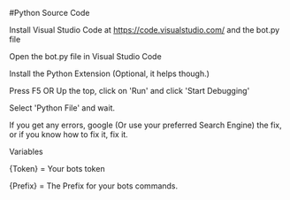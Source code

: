 #Python Source Code


Install Visual Studio Code at https://code.visualstudio.com/ and the bot.py file

Open the bot.py file in Visual Studio Code

Install the Python Extension (Optional, it helps though.)

Press F5 OR Up the top, click on 'Run' and click 'Start Debugging'

Select 'Python File' and wait.

If you get any errors, google (Or use your preferred Search Engine) the fix, or if you know how to fix it, fix it.


Variables

{Token} = Your bots token

{Prefix} = The Prefix for your bots commands.
